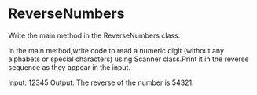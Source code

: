 # ReverseNumbers
Write the main method in the ReverseNumbers class.

In the main method,write code to read a numeric digit (without any alphabets or special characters) using Scanner class.Print it in the reverse sequence as they appear in the input.

Input:
12345
Output:
The reverse of the number is 54321.
